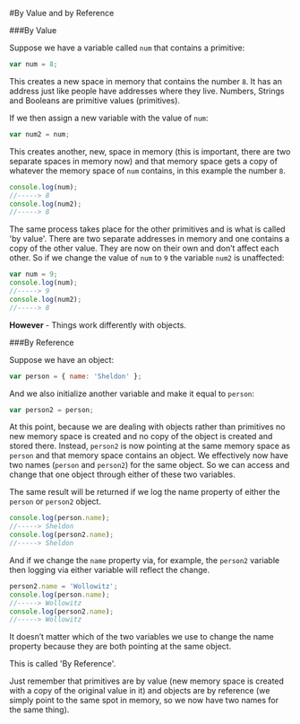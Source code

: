 #By Value and by Reference

###By Value

Suppose we have a variable called `num` that contains a primitive:

```javascript
var num = 8;
```

This creates a new space in memory that contains the number `8`. It has an address just like people have addresses where they live. Numbers, Strings and Booleans are primitive values (primitives).

If we then assign a new variable with the value of `num`:

```javascript
var num2 = num;
```

This creates another, new, space in memory (this is important, there are two separate spaces in memory now) and that memory space gets a copy of whatever the memory space of `num` contains, in this example the number `8`.

```javascript
console.log(num);
//-----> 8
console.log(num2);
//-----> 8
```

The same process takes place for the other primitives and is what is called 'by value'. There are two separate addresses in memory and one contains a copy of the other value. They are now on their own and don’t affect each other. So if we change the value of `num` to `9` the variable `num2` is unaffected:

```javascript
var num = 9;
console.log(num);
//-----> 9
console.log(num2);
//-----> 8
```

**However** - Things work differently with objects.

###By Reference

Suppose we have an object:

```javascript
var person = { name: 'Sheldon' };
```

And we also initialize another variable and make it equal to `person`:

```javascript
var person2 = person;
```

At this point, because we are dealing with objects rather than primitives no new memory space is created and no copy of the object is created and stored there. Instead, `person2` is now pointing at the same memory space as `person` and that memory space contains an object. We effectively now have two names (`person` and `person2`) for the same object. So we can access and change that one object through either of these two variables.

The same result will be returned if we log the name property of either the `person` or `person2` object.

```javascript
console.log(person.name);
//-----> Sheldon
console.log(person2.name);
//-----> Sheldon
```

And if we change the `name` property via, for example, the `person2` variable then logging via either variable will reflect the change.

```javascript
person2.name = 'Wollowitz';
console.log(person.name);
//-----> Wollowitz
console.log(person2.name);
//-----> Wollowitz
```

It doesn’t matter which of the two variables we use to change the name property because they are both pointing at the same object.

This is called 'By Reference'.

Just remember that primitives are by value (new memory space is created with a copy of the original value in it) and objects are by
reference (we simply point to the same spot in memory, so we now have two names for the same thing).
